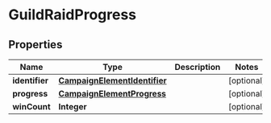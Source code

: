 

# GuildRaidProgress


## Properties

| Name | Type | Description | Notes |
|------------ | ------------- | ------------- | -------------|
|**identifier** | [**CampaignElementIdentifier**](CampaignElementIdentifier.md) |  |  [optional] |
|**progress** | [**CampaignElementProgress**](CampaignElementProgress.md) |  |  [optional] |
|**winCount** | **Integer** |  |  [optional] |



